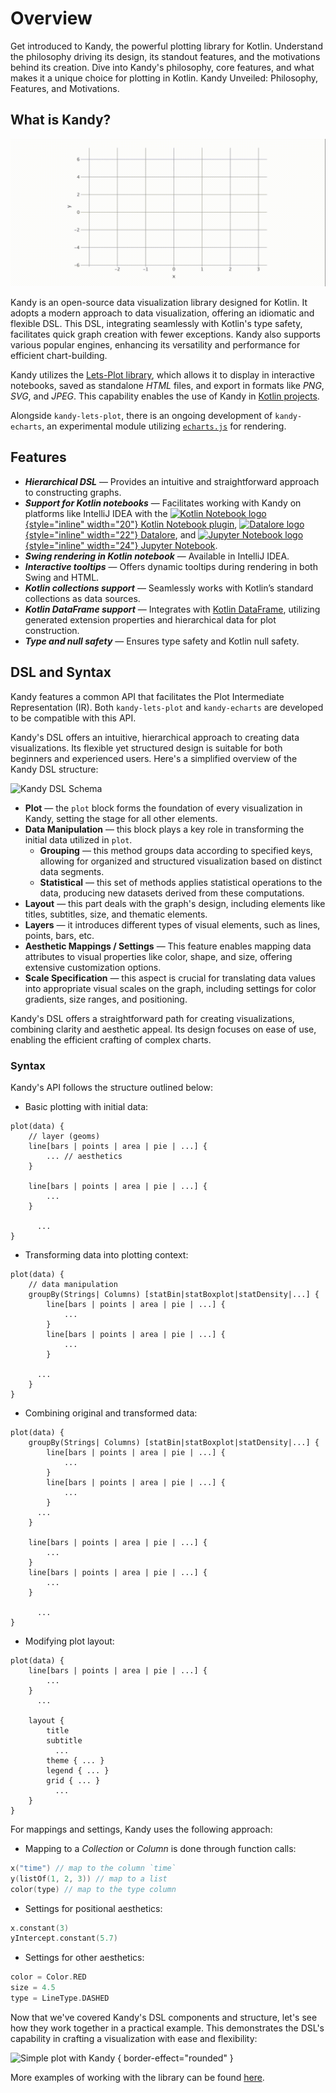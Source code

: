 # Overview

<web-summary>
    Get introduced to Kandy, the powerful plotting library for Kotlin.
    Understand the philosophy driving its design, its standout features, and the motivations behind its creation.
</web-summary>
<card-summary>
    Dive into Kandy's philosophy, core features, and what makes it a unique choice for plotting in Kotlin.
</card-summary>
<link-summary>
    Kandy Unveiled: Philosophy, Features, and Motivations.
</link-summary>

## What is Kandy?

<img src="../gifs/kandy_preview.gif" alt=""/>

Kandy is an open-source data visualization library designed for Kotlin.
It adopts a modern approach to data visualization, offering an idiomatic and flexible DSL.
This DSL, integrating seamlessly with Kotlin's type safety, facilitates quick graph creation with fewer exceptions.
Kandy also supports various popular engines, enhancing its versatility and performance for efficient chart-building.

Kandy utilizes the [Lets-Plot library](https://github.com/JetBrains/lets-plot-kotlin),
which allows it to display in interactive notebooks,
saved as standalone _HTML_ files, and export in formats like _PNG_, _SVG_, and _JPEG_.
This capability enables the use of Kandy in [Kotlin projects](Kandy-with-Gradle.md).

Alongside `kandy-lets-plot`, there is an ongoing development of `kandy-echarts`,
an experimental module utilizing [`echarts.js`](https://echarts.apache.org/en/index.html) for rendering.

## Features

* _**Hierarchical DSL**_ — Provides an intuitive and straightforward approach to constructing graphs.
* _**Support for Kotlin notebooks**_ — Facilitates working with Kandy on platforms like
  IntelliJ IDEA with the
  [![Kotlin Notebook logo](ktn_plugin_icon.svg){style="inline" width="20"} Kotlin Notebook plugin](Kandy-in-Kotlin-Notebook.md),
  [![Datalore logo](datalore_icon.svg){style="inline" width="22"} Datalore](Kandy-in-Datalore.md),
  and [![Jupyter Notebook logo](jupyter_icon.png){style="inline" width="24"} Jupyter Notebook](Kandy-in-Jupyter-Notebook.md).
* _**Swing rendering in Kotlin notebook**_ — Available in IntelliJ IDEA.
* _**Interactive tooltips**_ — Offers dynamic tooltips during rendering in both Swing and HTML.
* _**Kotlin collections support**_ — Seamlessly works with Kotlin’s standard collections as data sources.
* _**Kotlin DataFrame support**_ — Integrates with [Kotlin DataFrame](https://kotlin.github.io/dataframe/overview.html),
  utilizing generated extension properties and hierarchical data for plot construction.
* _**Type and null safety**_ — Ensures type safety and Kotlin null safety.

## DSL and Syntax

Kandy features a common API that facilitates the Plot Intermediate Representation (IR).
Both `kandy-lets-plot` and `kandy-echarts` are developed to be compatible with this API.

Kandy's DSL offers an intuitive, hierarchical approach to creating data visualizations.
Its flexible yet structured design is suitable for both beginners and experienced users.
Here's a simplified overview of the Kandy DSL structure:

![Kandy DSL Schema](kandy_dsl_schema.svg)

* **Plot** — the `plot` block forms the foundation of every visualization in Kandy, setting the stage for all other
  elements.
* **Data Manipulation** — this block plays a key role in transforming the initial data utilized in `plot`.
    * **Grouping** — this method groups data according to specified keys,
      allowing for organized and structured visualization based on distinct data segments.
    * **Statistical** — this set of methods applies statistical operations to the data,
      producing new datasets derived from these computations.
* **Layout** — this part deals with the graph's design, including elements like titles, subtitles, size,
  and thematic elements.
* **Layers** — it introduces different types of visual elements, such as lines, points, bars, etc.
* **<tooltip term="aes">Aesthetic</tooltip> Mappings / Settings** —
  This feature enables mapping data attributes to visual properties like color,
  shape, and size, offering extensive customization options.
* **Scale Specification** — this aspect is crucial for translating data values into appropriate visual scales on the
  graph, including settings for color gradients, size ranges, and positioning.

Kandy's DSL offers a straightforward path for creating visualizations, combining clarity
and <tooltip term="aes">aesthetic</tooltip> appeal.
Its design focuses on ease of use, enabling the efficient crafting of complex charts.

### Syntax

Kandy's API follows the structure outlined below:

* Basic plotting with initial data:

```
plot(data) {
    // layer (geoms)
    line[bars | points | area | pie | ...] {
        ... // aesthetics     
    }

    line[bars | points | area | pie | ...] {
        ...
    }

      ...
}
```

* Transforming data into plotting context:

```
plot(data) {
    // data manipulation
    groupBy(Strings| Columns) [statBin|statBoxplot|statDensity|...] {
        line[bars | points | area | pie | ...] {
            ...
        }
        line[bars | points | area | pie | ...] {
            ...
        }

      ...
    }
}
```

* Combining original and transformed data:

```
plot(data) {
    groupBy(Strings| Columns) [statBin|statBoxplot|statDensity|...] {
        line[bars | points | area | pie | ...] {
            ...
        }
        line[bars | points | area | pie | ...] {
            ...
        }
      ...
    }

    line[bars | points | area | pie | ...] {
        ...
    }
    line[bars | points | area | pie | ...] {
        ...
    }

      ...
}
```

* Modifying plot layout:

```
plot(data) {
    line[bars | points | area | pie | ...] {
        ...
    }
      ...

    layout {
        title
        subtitle
          ...
        theme { ... }
        legend { ... }
        grid { ... }
          ...
    }
}
```

For mappings and settings, Kandy uses the following approach:

* Mapping to a _Collection_ or _Column_ is done through function calls:

```kotlin
x("time") // map to the column `time`
y(listOf(1, 2, 3)) // map to a list
color(type) // map to the type column
```

* Settings for <tooltip term="posAes">positional aesthetics</tooltip>:

```kotlin
x.constant(3)
yIntercept.constant(5.7)
```

* Settings for other <tooltip term="aes">aesthetics</tooltip>:

```kotlin
color = Color.RED
size = 4.5
type = LineType.DASHED
```

Now that we've covered Kandy's DSL components and structure, let's see how they work together in a practical example.
This demonstrates the DSL's capability in crafting a visualization with ease and flexibility:

<!---IMPORT org.jetbrains.kotlinx.kandy.letsplot.samples.QuickStart-->

<!---FUN quickstart_sample-->
<!---END-->

![Simple plot with Kandy](quickstart_sample.svg) { border-effect="rounded" }

More examples of working with the library can be found [here](Examples.topic).
